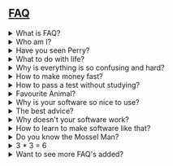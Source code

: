 ## [FAQ](../)

<details><summary>What is FAQ?</summary>
Frequently Asked Questions
</details>

<details><summary>Who am I?</summary>
I don't know who you are. Should I?
</details>

<details><summary>Have you seen Perry?</summary>
no
</details>

<details><summary>What to do with life?</summary>
live!
</details>

<details><summary>Why is everything is so confusing and hard?</summary>
All natural things make sense, the rest is made up.
</details>

<details><summary>How to make money fast?</summary>
why?
</details>

<details><summary>How to pass a test without studying?</summary>
It is a test for a reason, so just proof you already know it then.
</details>

<details><summary>Favourite Animal?</summary>
Sometimes dog, sometimes cat, sometimes bird, it depends which is in my proximity.
</details>

<details><summary>Why is your software so nice to use?</summary>
Well that is how I am made and made it.
</details>

<details><summary>The best advice?</summary>
Seek inward advice.
</details>

<details><summary>Why doesn't your software work?</summary>
It is hard, computers need a lot of explaning...
</details>

<details><summary>How to learn to make software like that?</summary>
Everything is completely open and I try to make the code self-explantory.
</details>

<details><summary>Do you know the Mossel Man?</summary>
Yes I know the Mossel Man. He lives in Schevening.
</details>

<details><summary>3 * 3 = 6</summary>
Nice socks.
</details>

<details><summary>Want to see more FAQ's added?</summary>
<a href=mailto:more_faqs_please@fake.com>mail 1 more question</a> 
[mail 1 more question](mailto:more_faqs_please@fake.com)
</details>
